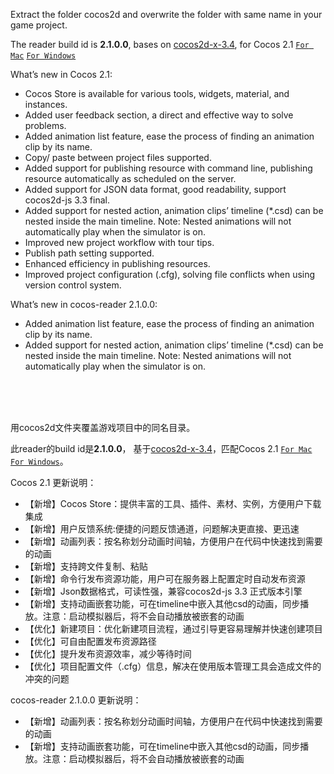 Extract the folder cocos2d and overwrite the folder with same name in your game project.  
  
The reader build id is **2.1.0.0**, bases on [cocos2d-x-3.4](http://www.cocos2d-x.org/filedown/cocos2d-x-3.4.zip), for Cocos 2.1 [`For Mac`](http://www.cocos2d-x.org/filedown/CocosStudioForMac-v2.1.dmg)  [`For Windows`](http://www.cocos2d-x.org/filedown/CocosStudioForWin-v2.1.exe)

What’s new in Cocos 2.1:  
 * Cocos Store is available for various tools, widgets, material, and instances.
 * Added user feedback section, a direct and effective way to solve problems. 
 * Added animation list feature, ease the process of finding an animation clip by its name.
 * Copy/ paste between project files supported.
 * Added support for publishing resource with command line, publishing resource automatically as scheduled on the server.
 * Added support for JSON data format, good readability, support cocos2d-js 3.3 final.
 * Added support for nested action, animation clips’ timeline (*.csd) can be nested inside the main timeline. Note: Nested animations will not automatically play when the simulator is on.
 * Improved new project workflow with tour tips.
 * Publish path setting supported.
 * Enhanced efficiency in publishing resources.
 * Improved project configuration (.cfg), solving file conflicts when using version control system. 
  
What’s new in cocos-reader 2.1.0.0:  
 * Added animation list feature, ease the process of finding an animation clip by its name.
 * Added support for nested action, animation clips’ timeline (*.csd) can be nested inside the main timeline. Note: Nested animations will not automatically play when the simulator is on.

<br><br><br>
  
用cocos2d文件夹覆盖游戏项目中的同名目录。  
  
此reader的build id是**2.1.0.0**，
基于[cocos2d-x-3.4](http://www.cocos2d-x.org/filedown/cocos2d-x-3.4.zip)，匹配Cocos 2.1 [`For Mac`](http://www.cocos2d-x.org/filedown/CocosStudioForMac-v2.1.dmg)  [`For Windows`](http://www.cocos2d-x.org/filedown/CocosStudioForWin-v2.1.exe)。

Cocos 2.1 更新说明：
 * 【新增】Cocos Store：提供丰富的工具、插件、素材、实例，方便用户下载集成
 * 【新增】用户反馈系统:便捷的问题反馈通道，问题解决更直接、更迅速
 * 【新增】动画列表：按名称划分动画时间轴，方便用户在代码中快速找到需要的动画
 * 【新增】支持跨文件复制、粘贴
 * 【新增】命令行发布资源功能，用户可在服务器上配置定时自动发布资源
 * 【新增】Json数据格式，可读性强，兼容cocos2d-js 3.3 正式版本引擎
 * 【新增】支持动画嵌套功能，可在timeline中嵌入其他csd的动画，同步播放。注意：启动模拟器后，将不会自动播放被嵌套的动画
 * 【优化】新建项目：优化新建项目流程，通过引导更容易理解并快速创建项目
 * 【优化】可自由配置发布资源路径
 * 【优化】提升发布资源效率，减少等待时间
 * 【优化】项目配置文件（.cfg）信息，解决在使用版本管理工具会造成文件的冲突的问题

cocos-reader 2.1.0.0 更新说明：
 * 【新增】动画列表：按名称划分动画时间轴，方便用户在代码中快速找到需要的动画
 * 【新增】支持动画嵌套功能，可在timeline中嵌入其他csd的动画，同步播放。注意：启动模拟器后，将不会自动播放被嵌套的动画